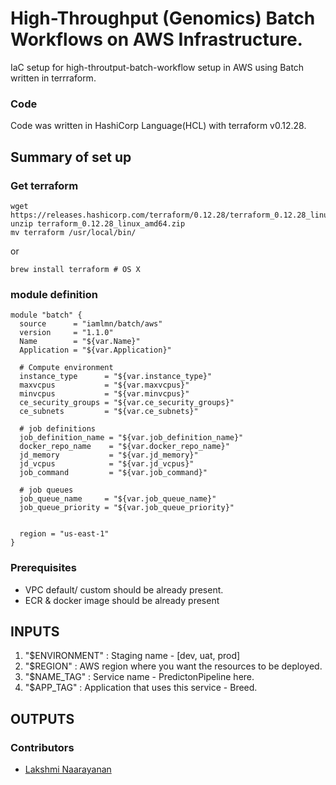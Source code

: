# High-Throughput (Genomics) Batch Workflows on AWS Infrastructure.

<!-- ![Terraform Open Source Modules](https://docs.cloudposse.com/images/terraform-open-source-modules.svg)] -->

IaC setup for high-throutput-batch-workflow setup in AWS using Batch written in terrraform.
### Code
Code was written in HashiCorp Language(HCL) with terraform v0.12.28.

## Summary of set up
### Get terraform
```shell
wget https://releases.hashicorp.com/terraform/0.12.28/terraform_0.12.28_linux_amd64.zip
unzip terraform_0.12.28_linux_amd64.zip
mv terraform /usr/local/bin/
```
or 
```shell
brew install terraform # OS X 
```


### module definition
```
module "batch" {
  source      = "iamlmn/batch/aws"
  version     = "1.1.0"
  Name        = "${var.Name}"
  Application = "${var.Application}"

  # Compute environment
  instance_type      = "${var.instance_type}"
  maxvcpus           = "${var.maxvcpus}"
  minvcpus           = "${var.minvcpus}"
  ce_security_groups = "${var.ce_security_groups}"
  ce_subnets         = "${var.ce_subnets}"

  # job definitions
  job_definition_name = "${var.job_definition_name}"
  docker_repo_name    = "${var.docker_repo_name}"
  jd_memory           = "${var.jd_memory}"
  jd_vcpus            = "${var.jd_vcpus}"
  job_command         = "${var.job_command}"

  # job queues
  job_queue_name     = "${var.job_queue_name}"
  job_queue_priority = "${var.job_queue_priority}"


  region = "us-east-1"
}
```

### Prerequisites
 - VPC default/ custom should be already present.
 - ECR & docker image should be already present

## INPUTS
1. "$ENVIRONMENT" : Staging name - [dev, uat, prod]
2. "$REGION" : AWS region where you want the resources to be deployed.
3. "$NAME_TAG" : Service name - PredictonPipeline here.
4. "$APP_TAG" : Application that uses this service - Breed.

## OUTPUTS

### Contributors
 - [Lakshmi Naarayanan](https://github.com/iamlmn) 